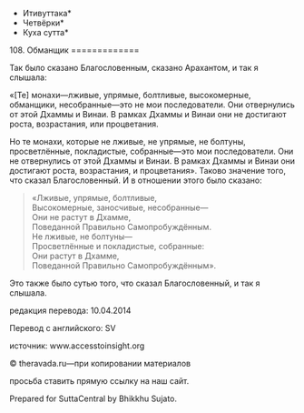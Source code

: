* Итивуттака*
* Четвёрки*
* Куха сутта*

108\. Обманщик
\=\=\=\=\=\=\=\=\=\=\=\=\=

Так было сказано Благословенным, сказано Арахантом, и так я слышала:

«\[Те\] монахи—лживые, упрямые, болтливые, высокомерные, обманщики, несобранные—это не мои последователи\. Они отвернулись от этой Дхаммы и Винаи\. В рамках Дхаммы и Винаи они не достигают роста, возрастания, или процветания\.

Но те монахи, которые не лживые, не упрямые, не болтуны, просветлённые, покладистые, собранные—это мои последователи\. Они не отвернулись от этой Дхаммы и Винаи\. В рамках Дхаммы и Винаи они достигают роста, возрастания, и процветания»\. Таково значение того, что сказал Благословенный\. И в отношении этого было сказано:

> «Лживые, упрямые, болтливые,  
> Высокомерные, заносчивые, несобранные—  
> Они не растут в Дхамме,  
> Поведанной Правильно Самопробуждённым\.  
> Не лживые, не болтуны—  
> Просветлённые и покладистые, собранные:  
> Они растут в Дхамме,  
> Поведанной Правильно Самопробуждённым»\.

Это также было сутью того, что сказал Благословенный, и так я слышала\.

редакция перевода: 10\.04\.2014

Перевод с английского: SV

источник: www\.accesstoinsight\.org

© theravada\.ru—при копировании материалов

просьба ставить прямую ссылку на наш сайт\.

Prepared for SuttaCentral by Bhikkhu Sujato\.